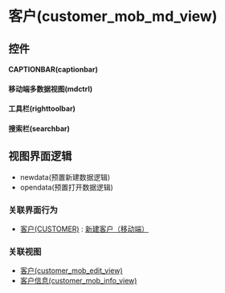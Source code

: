 # 客户(customer_mob_md_view)  <!-- {docsify-ignore-all} -->



## 控件
#### CAPTIONBAR(captionbar)
#### 移动端多数据视图(mdctrl)
#### 工具栏(righttoolbar)
#### 搜索栏(searchbar)

## 视图界面逻辑
  * newdata(预置新建数据逻辑)
  * opendata(预置打开数据逻辑)


### 关联界面行为
  * [客户(CUSTOMER)](module/ProdMgmt/customer) : [新建客户（移动端）](module/ProdMgmt/customer#界面行为)

### 关联视图
  * [客户(customer_mob_edit_view)](app/view/customer_mob_edit_view)
  * [客户信息(customer_mob_info_view)](app/view/customer_mob_info_view)

<script>
 const { createApp } = Vue
  createApp({
    data() {
      return {

      }
    }
  }).use(ElementPlus).mount('#app')
</script>